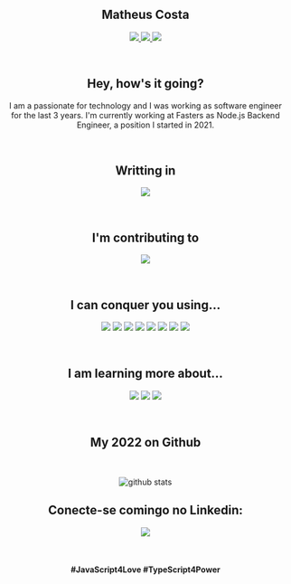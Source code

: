 <h2 align="center">
  Matheus Costa
</h2>

<p align="center">
  <a
    href="https://web.whatsapp.com/send?phone=+5512988297092" target="_blank"
    alt="WhatsApp"
    rel="noopener"
   >
    <img src="https://img.shields.io/badge/-WhatsApp-28A745?style=flat&logo=WhatsApp&color=informational&logoColor=white" />
  </a>
  <a
    href="mailto:matheus.costa2772@gmail.com" target="_blank"
    alt="Gmail"
    rel="noopener"
  >
    <img src="https://img.shields.io/badge/-Gmail-28A745?style=flat&logo=gmail&color=informational&logoColor=white" />
  </a>
  <a
    href="https://www.linkedin.com/in/matheus-costa-500695187/" target="_blank"
    alt="LinkedIn"
    rel="noopener"
  >
    <img src="https://img.shields.io/badge/-LinkedIn-28A745?style=flat&logo=Linkedin&color=informational&logoColor=white" />
  </a>
</p>

<br>
<h2 align="center">
  Hey, how's it going?
</h2>

<p align="center">
  I am a passionate for technology and I was working as software engineer for the last 3 years. I'm currently working at Fasters as Node.js Backend Engineer, a position I started in 2021.
</p>

<br>
<h2 align="center">
  Writting in
</h2>

<p align="center">
  <a href="https://medium.com/@MatheusCoxta" target="_blank">
   <img src="https://img.shields.io/badge/-Medium/@MatheusCoxta-28A745?style=flat&logo=Medium&color=informational&logoColor=white" />
  </a>
</p>
<br>

<h2 align="center">
 I'm contributing to
</h2>

<p align="center">
  <a href="https://github.com/opensource-courses/courses" target="_blank">
   <img src="https://img.shields.io/badge/-OpenSource%20Courses-28A745?style=flat&logo=BookStack&color=informational&logoColor=white" />
  </a>
</p>
<br>



<h2 align="center">
  I can conquer you using...
</h2>

<p align="center">

<img src="https://img.shields.io/badge/-JavaScript-28A745?style=flat&logo=JavaScript&color=informational&logoColor=white" />

<img src="https://img.shields.io/badge/-Express-28A745?style=flat&logo=Express&color=informational&logoColor=white" />

<img src="https://img.shields.io/badge/-Node.js-28A745?style=flat&logo=Node.js&color=informational&logoColor=white" />

<img src="https://img.shields.io/badge/-AWS-28A745?style=flat&logo=amazon-aws&color=informational&logoColor=white" />
  
<img src="https://img.shields.io/badge/-Docker-28A745?style=flat&logo=Docker&color=informational&logoColor=white" />
  
<img src="https://img.shields.io/badge/-TypeScript-28A745?style=flat&logo=TypeScript&color=informational&logoColor=white" />
  
<img src="https://img.shields.io/badge/-Software Architecture and Clean Architecture-28A745?style=flat&logo=Internet Archive&color=informational&logoColor=white" />

<img src="https://img.shields.io/badge/-TDD-28A745?style=flat&logo=TestCafe&color=informational&logoColor=white" />

</p>
<br>

<h2 align="center">
  I am learning more about...
</h2>

<p align="center">

<img src="https://img.shields.io/badge/-Microservices-28A745?style=flat&logo=google-cloud&color=informational&logoColor=white" />
<img src="https://img.shields.io/badge/-GraphQL-28A745?style=flat&logo=graphql&color=informational&logoColor=white" />
<img src="https://img.shields.io/badge/-Nest-28A745?style=flat&logo=nestjs&color=informational&logoColor=white" />
  

</p>
<br>

<h2 align="center">
 My 2022 on Github
</h2>
<br>
<div align="center">

  ![github stats](https://github-readme-stats.vercel.app/api?username=MatheusCoxxxta&show_icons=true&theme=tokyonight&hide_border=true&bg_color=0d1117)

</div>

<h2 align="center">
Conecte-se comingo no Linkedin:
</h2>

<p align="center">
  <a
    href="https://www.linkedin.com/in/omatheus-costa" target="_blank"
    alt="Linkedin"
    rel="noopener"
   >
    <img src="https://img.shields.io/badge/-Linkedin | Matheus Costa-28A745?style=flat&logo=Linkedin&color=informational&logoColor=white" />
  </a>
</p>

<br>
<h4 align="center">
  #JavaScript4Love #TypeScript4Power
</h4>

